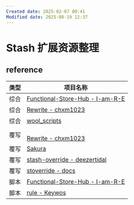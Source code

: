 ```yaml
---
Created date: 2025-02-07 00:41
Modified date: 2025-08-19 12:37
---
```

# Stash 扩展资源整理

## reference

| 类型  | 项目名称                                                                                |
| --- | ----------------------------------------------------------------------------------- |
| 综合  | [Functional-Store-Hub - I-am-R-E](https://github.com/I-am-R-E/Functional-Store-Hub) |
| 综合  | [Rewrite - chxm1023](https://github.com/chxm1023/Rewrite)                           |
| 综合  | [wool_scripts](https://github.com/fmz200/wool_scripts)                              |
| 覆写  | <br>[Rewrite - chxm1023](https://github.com/chxm1023/Rewrite)                       |
| 覆写  | [Sakura](https://stash.xn--ug8h.eu.org/)                                            |
| 覆写  | [stash-override - deezertidal](https://github.com/deezertidal/stash-override)       |
| 覆写  | [stoverride - docs](https://docs.19940731.xyz/Stash/stoverride/)                    |
| 脚本  | [Functional-Store-Hub - I-am-R-E](https://github.com/I-am-R-E/Functional-Store-Hub) |
| 脚本  | [rule - Keywos](https://github.com/Keywos/rule)                                     |
